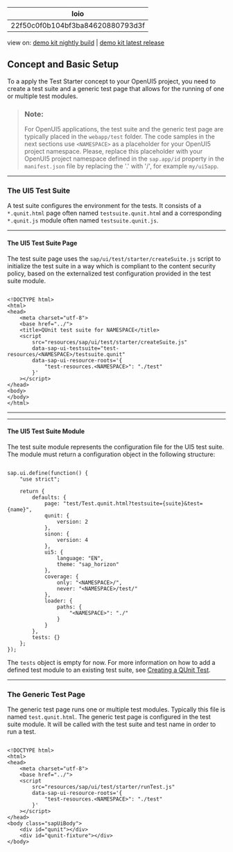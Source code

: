 <!-- loio22f50c0f0b104bf3ba84620880793d3f -->

| loio |
| -----|
| 22f50c0f0b104bf3ba84620880793d3f |

<div id="loio">

view on: [demo kit nightly build](https://sdk.openui5.org/nightly/#/topic/22f50c0f0b104bf3ba84620880793d3f) | [demo kit latest release](https://sdk.openui5.org/topic/22f50c0f0b104bf3ba84620880793d3f)</div>

## Concept and Basic Setup

To a apply the Test Starter concept to your OpenUI5 project, you need to create a test suite and a generic test page that allows for the running of one or multiple test modules.

> ### Note:  
> For OpenUI5 applications, the test suite and the generic test page are typically placed in the `webapp/test` folder. The code samples in the next sections use `<NAMESPACE>` as a placeholder for your OpenUI5 project namespace. Please, replace this placeholder with your OpenUI5 project namespace defined in the `sap.app/id` property in the `manifest.json` file by replacing the '.' with '/', for example `my/ui5app`.



***

<a name="loio22f50c0f0b104bf3ba84620880793d3f__section_v1s_4qg_vcc"/>

### The UI5 Test Suite

A test suite configures the environment for the tests. It consists of a `*.qunit.html` page often named `testsuite.qunit.htm`l and a corresponding `*.qunit.js` module often named `testsuite.qunit.js`.

***

#### The UI5 Test Suite Page

The test suite page uses the `sap/ui/test/starter/createSuite.js` script to initialize the test suite in a way which is compliant to the content security policy, based on the externalized test configuration provided in the test suite module.

```

<!DOCTYPE html>
<html>
<head>
    <meta charset="utf-8">
    <base href="../">
    <title>QUnit test suite for NAMESPACE</title>
    <script
        src="resources/sap/ui/test/starter/createSuite.js"
        data-sap-ui-testsuite="test-resources/<NAMESPACE>/testsuite.qunit"
        data-sap-ui-resource-roots='{
            "test-resources.<NAMESPACE>": "./test"
        }'
    ></script>
</head>
<body>
</body>
</html>

```

***

***

#### The UI5 Test Suite Module

The test suite module represents the configuration file for the UI5 test suite. The module must return a configuration object in the following structure:

```

sap.ui.define(function() {
	"use strict";

	return {
		defaults: {
			page: "test/Test.qunit.html?testsuite={suite}&test={name}",
			qunit: {
				version: 2
			},
			sinon: {
				version: 4
			},
			ui5: {
				language: "EN",
				theme: "sap_horizon"
			},
			coverage: {
				only: "<NAMESPACE>/",
				never: "<NAMESPACE>/test/"
			},
			loader: {
				paths: {
					"<NAMESPACE>": "./"
				}
			}
		},
		tests: {}
	};
});

```

The `tests` object is empty for now. For more information on how to add a defined test module to an existing test suite, see [Creating a QUnit Test](Creating_a_QUnit_Test_7080029.md).

***

<a name="loio22f50c0f0b104bf3ba84620880793d3f__section_gts_ptg_vcc"/>

### The Generic Test Page

The generic test page runs one or multiple test modules. Typically this file is named `test.qunit.html`. The generic test page is configured in the test suite module. It will be called with the test suite and test name in order to run a test.

```

<!DOCTYPE html>
<html>
<head>
	<meta charset="utf-8">
	<base href="../">
	<script
		src="resources/sap/ui/test/starter/runTest.js"
		data-sap-ui-resource-roots='{
			"test-resources.<NAMESPACE>": "./test"
		}'
	></script>
</head>
<body class="sapUiBody">
	<div id="qunit"></div>
	<div id="qunit-fixture"></div>
</body>
```
```

